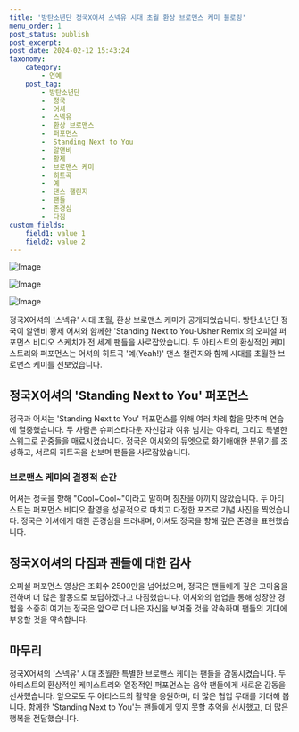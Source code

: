 ```yaml
---
title: '방탄소년단 정국X어셔 스넥유 시대 초월 환상 브로맨스 케미 블로링'
menu_order: 1
post_status: publish
post_excerpt: 
post_date: 2024-02-12 15:43:24
taxonomy:
    category:
        - 연예
    post_tag:
        - 방탄소년단
        -  정국
        -  어셔
        -  스넥유
        -  환상 브로맨스
        -  퍼포먼스
        -  Standing Next to You
        -  알앤비
        -  황제
        -  브로맨스 케미
        -  히트곡
        -  예
        -  댄스 챌린지
        -  팬들
        -  존경심
        -  다짐
custom_fields:
    field1: value 1
    field2: value 2
---
```


![Image](https://mimgnews.pstatic.net/image/108/2024/02/12/0003214297_001_20240212062001249.jpg?type=w540)

![Image](https://ssl.pstatic.net/mimgnews/image/108/2024/02/12/0003214297_002_20240212062001364.jpg?type=w540)

![Image](https://mimgnews.pstatic.net/image/108/2024/02/12/0003214297_003_20240212062001766.jpg?type=w540)

정국X어셔의 '스넥유' 시대 초월, 환상 브로맨스 케미가 공개되었습니다. 방탄소년단 정국이 알앤비 황제 어셔와 함께한 'Standing Next to You-Usher Remix'의 오피셜 퍼포먼스 비디오 스케치가 전 세계 팬들을 사로잡았습니다. 두 아티스트의 환상적인 케미스트리와 퍼포먼스는 어셔의 히트곡 '예(Yeah!)' 댄스 챌린지와 함께 시대를 초월한 브로맨스 케미를 선보였습니다.
## 정국X어셔의 'Standing Next to You' 퍼포먼스
정국과 어셔는 'Standing Next to You' 퍼포먼스를 위해 여러 차례 합을 맞추며 연습에 열중했습니다. 두 사람은 슈퍼스타다운 자신감과 여유 넘치는 아우라, 그리고 특별한 스웨그로 관중들을 매료시켰습니다. 정국은 어셔와의 듀엣으로 화기애애한 분위기를 조성하고, 서로의 히트곡을 선보며 팬들을 사로잡았습니다.
### 브로맨스 케미의 결정적 순간
어셔는 정국을 향해 "Cool~Cool~"이라고 말하며 칭찬을 아끼지 않았습니다. 두 아티스트는 퍼포먼스 비디오 촬영을 성공적으로 마치고 다정한 포즈로 기념 사진을 찍었습니다. 정국은 어셔에게 대한 존경심을 드러내며, 어셔도 정국을 향해 깊은 존경을 표현했습니다.
## 정국X어셔의 다짐과 팬들에 대한 감사
오피셜 퍼포먼스 영상은 조회수 2500만을 넘어섰으며, 정국은 팬들에게 깊은 고마움을 전하며 더 많은 활동으로 보답하겠다고 다짐했습니다. 어셔와의 협업을 통해 성장한 경험을 소중히 여기는 정국은 앞으로 더 나은 자신을 보여줄 것을 약속하며 팬들의 기대에 부응할 것을 약속합니다.
## 마무리
정국X어셔의 '스넥유' 시대 초월한 특별한 브로맨스 케미는 팬들을 감동시켰습니다. 두 아티스트의 환상적인 케미스트리와 열정적인 퍼포먼스는 음악 팬들에게 새로운 감동을 선사했습니다. 앞으로도 두 아티스트의 활약을 응원하며, 더 많은 협업 무대를 기대해 봅니다. 함께한 'Standing Next to You'는 팬들에게 잊지 못할 추억을 선사했고, 더 많은 행복을 전달했습니다.
